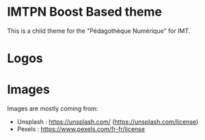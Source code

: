 IMTPN Boost Based theme
==

This is a child theme for the "Pédagothèque Numérique" for IMT.



Logos
==

Images
==

Images are mostly coming from:

* Unsplash : https://unsplash.com/ (https://unsplash.com/license)
* Pexels : https://www.pexels.com/fr-fr/license
